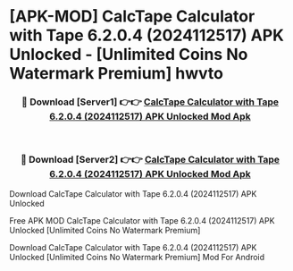 # [APK-MOD] CalcTape Calculator with Tape 6.2.0.4 (2024112517) APK Unlocked - [Unlimited Coins No Watermark Premium] hwvto



<div align="center">
<h3>🔴 Download [Server1] 👉👉 <a href="https://momento.my/?title=CalcTape_Calculator_with_Tape_6.2.0.4_(2024112517)_APK_Unlocked">CalcTape Calculator with Tape 6.2.0.4 (2024112517) APK Unlocked Mod Apk</a></h3><br>

<h3>🔴 Download [Server2] 👉👉 <a href="https://momento.my/?title=CalcTape_Calculator_with_Tape_6.2.0.4_(2024112517)_APK_Unlocked">CalcTape Calculator with Tape 6.2.0.4 (2024112517) APK Unlocked Mod Apk</a></h3>
</div>



Download CalcTape Calculator with Tape 6.2.0.4 (2024112517) APK Unlocked 

Free APK MOD CalcTape Calculator with Tape 6.2.0.4 (2024112517) APK Unlocked [Unlimited Coins No Watermark Premium]

Download CalcTape Calculator with Tape 6.2.0.4 (2024112517) APK Unlocked [Unlimited Coins No Watermark Premium] Mod For Android
